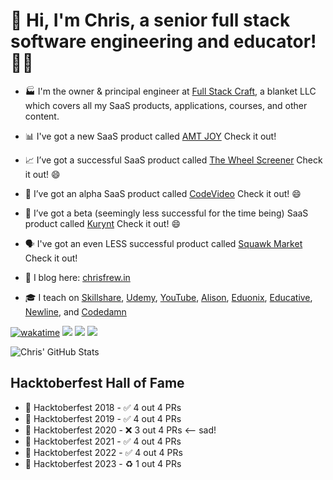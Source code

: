 # 👋 Hi, I'm Chris, a senior full stack software engineering and educator! 👨‍💻

- 🏭  I'm the owner & principal engineer at [Full Stack Craft](https://fullstackcraft.com), a blanket LLC which covers all my SaaS products, applications, courses, and other content.

- 📊 I've got a new SaaS product called [AMT JOY](https://amtjoy.com) Check it out!
- 📈 I’ve got a successful SaaS product called [The Wheel Screener](https://wheelscreener.com) Check it out! 😄
- 🎥 I’ve got an alpha SaaS product called [CodeVideo](https://codevideo.io) Check it out! 😄
- 🔄 I’ve got a beta (seemingly less successful for the time being) SaaS product called [Kurynt](https://kurynt.com) Check it out! 😄
- 🗣️ I've got an even LESS successful product called [Squawk Market](https://squawk-market.com) Check it out!
- 📝  I blog here: [chrisfrew.in](https://chrisfrew.in)
- 🎓  I teach on [Skillshare](https://www.skillshare.com/user/christopherfrewin), [Udemy](https://www.udemy.com/user/chris-frewin/), [YouTube](https://www.youtube.com/channel/UCLaNEXFBI1wpGtxvGVjfHKw), [Alison](https://alison.com/profile/public/22027043/Chris%20Frewin), [Eduonix](https://www.eduonix.com/u/chris-frewin), [Educative](https://www.educative.io/profile/view/5163185537024000), [Newline](https://www.newline.co/courses/react-use-please-stay-with-react-and-typescript/welcome), and [Codedamn](https://codedamn.com/learn/mastering-bitbucket)


[![wakatime](https://wakatime.com/badge/user/1a7b5f29-2708-4091-928e-dc636095ae43.svg)](https://wakatime.com/@1a7b5f29-2708-4091-928e-dc636095ae43)
![](https://visitor-badge.glitch.me/badge?page_id=princefishthrower.princefishthrower)
![](https://img.shields.io/youtube/channel/views/UCLaNEXFBI1wpGtxvGVjfHKw?label=Full%20Stack%20Craft%20YouTube%20Views&style=social)
![](https://img.shields.io/youtube/channel/subscribers/UCLaNEXFBI1wpGtxvGVjfHKw?label=Full%20Stack%20Craft%20YouTube%20Subscribers&style=social)

![Chris' GitHub Stats](https://github-readme-stats.vercel.app/api/?username=princefishthrower&show_icons=true&title_color=f92672&icon_color=00FFFF&text_color=9f9f9f&bg_color=1A1A1A)

## Hacktoberfest Hall of Fame
- 🎃 Hacktoberfest 2018 - ✅ 4 out 4 PRs
- 🎃 Hacktoberfest 2019 - ✅ 4 out 4 PRs
- 🎃 Hacktoberfest 2020 - ❌ 3 out 4 PRs <-- sad!
- 🎃 Hacktoberfest 2021 - ✅ 4 out 4 PRs
- 🎃 Hacktoberfest 2022 - ✅ 4 out 4 PRs
- 🎃 Hacktoberfest 2023 -  ♻️ 1 out 4 PRs

